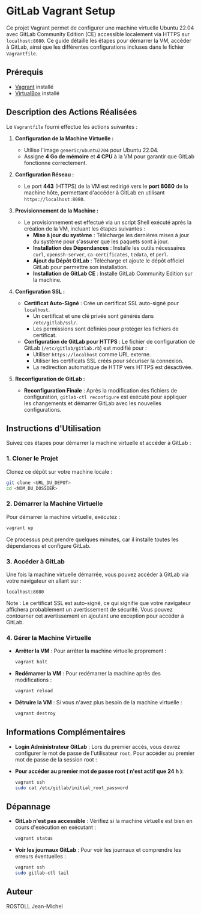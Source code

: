 
# GitLab Vagrant Setup

Ce projet Vagrant permet de configurer une machine virtuelle Ubuntu 22.04 avec GitLab Community Edition (CE)  accessible localement via HTTPS sur `localhost:8080`. Ce guide détaille les étapes pour démarrer la VM, accéder à GitLab, ainsi que les différentes configurations incluses dans le fichier `Vagrantfile`.

## Prérequis

- [Vagrant](https://www.vagrantup.com/downloads) installé
- [VirtualBox](https://www.virtualbox.org/wiki/Downloads) installé

## Description des Actions Réalisées

Le `Vagrantfile` fourni effectue les actions suivantes :

1. **Configuration de la Machine Virtuelle :**
   - Utilise l'image `generic/ubuntu2204` pour Ubuntu 22.04.
   - Assigne **4 Go de mémoire** et **4 CPU** à la VM pour garantir que GitLab fonctionne correctement.

2. **Configuration Réseau :**
   - Le port **443** (HTTPS) de la VM est redirigé vers le **port 8080** de la machine hôte, permettant d'accéder à GitLab en utilisant `https://localhost:8080`.

3. **Provisionnement de la Machine :**
   - Le provisionnement est effectué via un script Shell exécuté après la création de la VM, incluant les étapes suivantes :
     - **Mise à jour du système** : Télécharge les dernières mises à jour du système pour s'assurer que les paquets sont à jour.
     - **Installation des Dépendances** : Installe les outils nécessaires `curl`, `openssh-server`, `ca-certificates`, `tzdata`, et `perl`.
     - **Ajout du Dépôt GitLab** : Télécharge et ajoute le dépôt officiel GitLab pour permettre son installation.
     - **Installation de GitLab CE** : Installe GitLab Community Edition sur la machine.

4. **Configuration SSL :**
   - **Certificat Auto-Signé** : Crée un certificat SSL auto-signé pour `localhost`.
     - Un certificat et une clé privée sont générés dans `/etc/gitlab/ssl/`.
     - Les permissions sont définies pour protéger les fichiers de certificat.
   - **Configuration de GitLab pour HTTPS** : Le fichier de configuration de GitLab (`/etc/gitlab/gitlab.rb`) est modifié pour :
     - Utiliser `https://localhost` comme URL externe.
     - Utiliser les certificats SSL créés pour sécuriser la connexion.
     - La redirection automatique de HTTP vers HTTPS est désactivée.

5. **Reconfiguration de GitLab :**
   - **Reconfiguration Finale** : Après la modification des fichiers de configuration, `gitlab-ctl reconfigure` est exécuté pour appliquer les changements et démarrer GitLab avec les nouvelles configurations.

## Instructions d'Utilisation

Suivez ces étapes pour démarrer la machine virtuelle et accéder à GitLab :

### 1. Cloner le Projet

Clonez ce dépôt sur votre machine locale :

```sh
git clone <URL_DU_DEPOT>
cd <NOM_DU_DOSSIER>
```

### 2. Démarrer la Machine Virtuelle

Pour démarrer la machine virtuelle, exécutez :

```sh
vagrant up
```

Ce processus peut prendre quelques minutes, car il installe toutes les dépendances et configure GitLab.

### 3. Accéder à GitLab

Une fois la machine virtuelle démarrée, vous pouvez accéder à GitLab via votre navigateur en allant sur :

```
localhost:8080
```

Note : Le certificat SSL est auto-signé, ce qui signifie que votre navigateur affichera probablement un avertissement de sécurité. Vous pouvez contourner cet avertissement en ajoutant une exception pour accéder à GitLab.

### 4. Gérer la Machine Virtuelle

- **Arrêter la VM** : Pour arrêter la machine virtuelle proprement :

  ```sh
  vagrant halt
  ```

- **Redémarrer la VM** : Pour redémarrer la machine après des modifications :

  ```sh
  vagrant reload
  ```

- **Détruire la VM** : Si vous n'avez plus besoin de la machine virtuelle :

  ```sh
  vagrant destroy
  ```

## Informations Complémentaires

- **Login Administrateur GitLab** : Lors du premier accès, vous devrez configurer le mot de passe de l'utilisateur `root`.
Pour accéder au premier mot de passe de la session root :

- **Pour accéder au premier mot de passe root ( n'est actif que 24 h )**:

  ```sh
  vagrant ssh
  sudo cat /etc/gitlab/initial_root_password
  ```

## Dépannage

- **GitLab n'est pas accessible** : Vérifiez si la machine virtuelle est bien en cours d'exécution en exécutant :

  ```sh
  vagrant status
  ```

- **Voir les journaux GitLab** : Pour voir les journaux et comprendre les erreurs éventuelles :

  ```sh
  vagrant ssh
  sudo gitlab-ctl tail
  ```

## Auteur

ROSTOLL Jean-Michel
